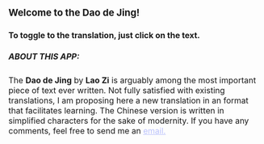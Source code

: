 <font size=3>

### Welcome to the Dao de Jing!

#### To toggle to the translation, just click on the text.

##### ABOUT THIS APP:

The <b>Dao de Jing</b> by <b>Lao Zi</b> is arguably among the most important piece of text ever written. Not fully satisfied with existing translations, I am proposing here a new translation in an format that facilitates learning. The Chinese version is written in simplified characters for the sake of modernity. If you have any comments, feel free to send me an <a href="mailto:info@fabiandemortier.com" style="color:#bbc2fc">email.</a>

</font>
